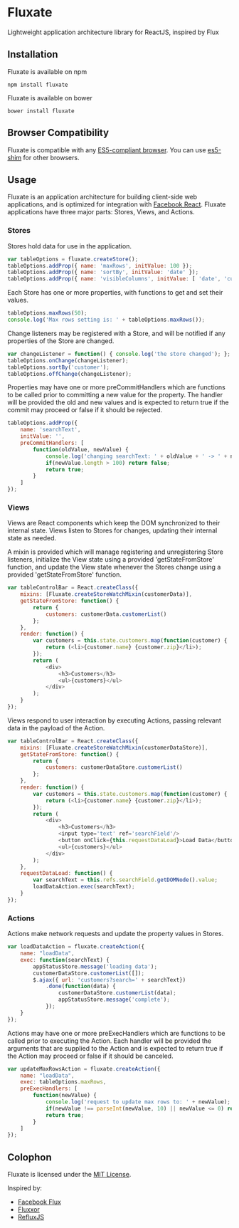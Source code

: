 # Fluxate
Lightweight application architecture library for ReactJS, inspired by Flux

## Installation

Fluxate is available on npm

    npm install fluxate

Fluxate is available on bower

    bower install fluxate
    
## Browser Compatibility

Fluxate is compatible with any [ES5-compliant browser](http://kangax.github.io/compat-table/es5/). You can use [es5-shim](https://github.com/es-shims/es5-shim) for other browsers.

## Usage

Fluxate is an application architecture for building client-side web applications, and is optimized for integration with [Facebook React](http://facebook.github.io/react/). Fluxate applications have three major parts: Stores, Views, and Actions.

### Stores

Stores hold data for use in the application.

```javascript
var tableOptions = fluxate.createStore();
tableOptions.addProp({ name: 'maxRows', initValue: 100 });
tableOptions.addProp({ name: 'sortBy', initValue: 'date' });
tableOptions.addProp({ name: 'visibleColumns', initValue: [ 'date', 'customer', 'amount' ] });
```

Each Store has one or more properties, with functions to get and set their values.

```javascript
tableOptions.maxRows(50);
console.log('Max rows setting is: ' + tableOptions.maxRows());
```

Change listeners may be registered with a Store, and will be notified if any properties of the Store are changed.
```javascript
var changeListener = function() { console.log('the store changed'); };
tableOptions.onChange(changeListener);
tableOptions.sortBy('customer');
tableOptions.offChange(changeListener);
```

Properties may have one or more preCommitHandlers which are functions to be called prior to committing a new value for the property. The handler will be provided the old and new values and is expected to return true if the commit may proceed or false if it should be rejected.
```javascript
tableOptions.addProp({
    name: 'searchText',
    initValue: '',
    preCommitHandlers: [
        function(oldValue, newValue) {
            console.log('changing searchText: ' + oldValue + ' -> ' + newValue);
            if(newValue.length > 100) return false;
            return true;
        }
    ]
});
```

### Views

Views are React components which keep the DOM synchronized to their internal state. Views listen to Stores for changes, updating their internal state as needed. 

A mixin is provided which will manage registering and unregistering Store listeners, initialize the View state using a provided 'getStateFromStore' function, and update the View state whenever the Stores change using a provided 'getStateFromStore' function.

```javascript
var tableControlBar = React.createClass({
    mixins: [Fluxate.createStoreWatchMixin(customerData)],
    getStateFromStore: function() {
        return {
            customers: customerData.customerList()
        };
    },
    render: function() {
        var customers = this.state.customers.map(function(customer) {
            return (<li>{customer.name} {customer.zip}</li>);
        });
        return (
            <div>
                <h3>Customers</h3>
                <ul>{customers}</ul>
            </div>
        );
    }
});
```

Views respond to user interaction by executing Actions, passing relevant data in the payload of the Action.

```javascript
var tableControlBar = React.createClass({
    mixins: [Fluxate.createStoreWatchMixin(customerDataStore)],
    getStateFromStore: function() {
        return {
            customers: customerDataStore.customerList()
        };
    },
    render: function() {
        var customers = this.state.customers.map(function(customer) {
            return (<li>{customer.name} {customer.zip}</li>);
        });
        return (
            <div>
                <h3>Customers</h3>
                <input type='text' ref='searchField'/>
                <button onClick={this.requestDataLoad}>Load Data</button>
                <ul>{customers}</ul>
            </div>
        );
    },
    requestDataLoad: function() {
        var searchText = this.refs.searchField.getDOMNode().value;
        loadDataAction.exec(searchText);
    }
});
```


### Actions

Actions make network requests and update the property values in Stores.

```javascript
var loadDataAction = fluxate.createAction({
    name: "loadData",
    exec: function(searchText) {
        appStatusStore.message('loading data');
        customerDataStore.customerList([]);
        $.ajax({ url: 'customers?search=' + searchText})
            .done(function(data) {
                customerDataStore.customerList(data);
                appStatusStore.message('complete');
            });
    }
});
```

Actions may have one or more preExecHandlers which are functions to be called prior to executing the Action. Each handler will be provided the arguments that are supplied to the Action and is expected to return true if the Action may proceed or false if it should be canceled.

```javascript
var updateMaxRowsAction = fluxate.createAction({
    name: "loadData",
    exec: tableOptions.maxRows,
    preExecHandlers: [
        function(newValue) {
            console.log('request to update max rows to: ' + newValue);
            if(newValue !== parseInt(newValue, 10) || newValue <= 0) return false;
            return true;
        }
    ]
});
```

## Colophon

Fluxate is licensed under the [MIT License](http://opensource.org/licenses/MIT).

Inspired by:

* [Facebook Flux](http://facebook.github.io/flux/)
* [Fluxxor](http://fluxxor.com/)
* [RefluxJS](https://github.com/spoike/refluxjs)
